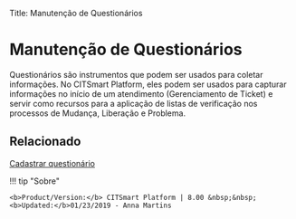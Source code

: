 Title: Manutenção de Questionários

# Manutenção de Questionários

Questionários são instrumentos que podem ser usados para coletar informações. No CITSmart Platform, eles podem ser usados para capturar informações no início de um atendimento (Gerenciamento de Ticket) e servir como recursos para a aplicação de listas de verificação nos processos de Mudança, Liberação e Problema.

## Relacionado

[Cadastrar questionário][1]

[1]:/pt-br/citsmart-platform-8/platform-administration/questionnaires/questionaires-management/register-questionnaire.html


!!! tip "Sobre"

    <b>Product/Version:</b> CITSmart Platform | 8.00 &nbsp;&nbsp;
    <b>Updated:</b>01/23/2019 - Anna Martins  
	

	
